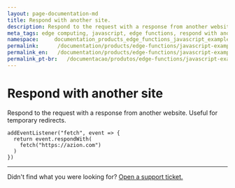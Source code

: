 ```yaml
---
layout: page-documentation-md
title: Respond with another site.
description: Respond to the request with a response from another website.
meta_tags: edge computing, javascript, edge functions, respond with another site
namespace:     documentation_products_edge_functions_javascript_examples_respond_another_site
permalink:      /documentation/products/edge-functions/javascript-examples/respond-site/
permalink_en:   /documentation/products/edge-functions/javascript-examples/respond-site/
permalink_pt-br:   /documentacao/produtos/edge-functions/javascript-examples/respond-site/
---
```

# Respond with another site

Respond to the request with a response from another website. Useful for temporary redirects.

```
addEventListener("fetch", event => {
  return event.respondWith(
    fetch("https://azion.com")
  )
})
```



---

Didn't find what you were looking for? [Open a support ticket.](https://tickets.azion.com/)
